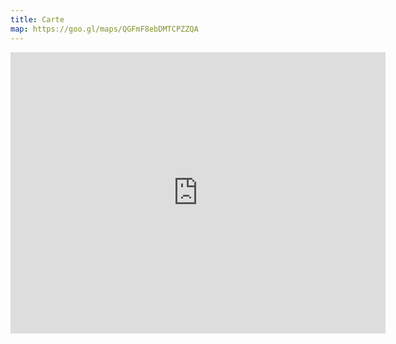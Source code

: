 ```yaml
---
title: Carte
map: https://goo.gl/maps/QGFmF8ebDMTCPZZQA
---
```


<iframe src="https://www.google.com/maps/embed?pb=!1m18!1m12!1m3!1d2713.969500649733!2d7.239840415614347!3d47.13886357915645!2m3!1f0!2f0!3f0!3m2!1i1024!2i768!4f13.1!3m3!1m2!1s0x478e1952502bd8e7%3A0x9521fef62c026a55!2sProm.%20de%20la%20Suze%2026%2C%202502%20Bienne!5e0!3m2!1sfr!2sch!4v1612861229634!5m2!1sfr!2sch" width="600" height="450" frameborder="0" style="border:0;" allowfullscreen="" aria-hidden="false" tabindex="0"></iframe>